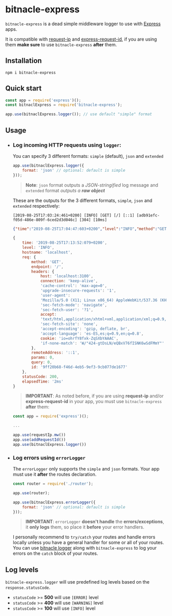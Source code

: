 # bitnacle-express

```bitnacle-express``` is a dead simple middleware logger to use with [Express](https://www.npmjs.com/package/express) apps.

It is compatible with [request-ip](https://www.npmjs.com/package/request-ip) and [express-request-id](https://www.npmjs.com/package/express-request-id), if you are using them **make sure** to use ```bitnacle-express``` **after** them.

## Installation

```
npm i bitnacle-express
```

## Quick start

```javascript
const app = require('express')();
const bitnaclExpress = require('bitnacle-express');

app.use(bitnaclExpress.logger()); // use default "simple" format 
```

## Usage

- ### Log incoming HTTP requests using ```logger```:

    You can specify 3 different formats: ```simple``` (default), ```json``` and ```extended```
    ```javascript
    app.use(bitnaclExpress.logger({
        format: 'json' // optional: default is simple
    }));  
    ```

    > **Note**: ```json``` format outputs a _JSON-stringified_ log message and ```extended``` format _outputs a **raw object**_

    These are the outputs for the 3 different formats, ```simple```, ```json``` and ```extended``` respectively:

    ```
    [2019-08-25T17:03:24:461+0200] [INFO] [GET] [/] [::1] [adb91efc-f05d-486e-809f-6ced2d3d046c] [304] [10ms]
    ```

    ```json
    {"time":"2019-08-25T17:04:47:603+0200","level":"INFO","method":"GET","endpoint":"/","remoteAddress":"::1","id":"6c09133d-ffa3-4ad3-af3b-8e5c78ee73ad","statusCode":304,"elapsedTime":"18ms"}
    ```

    ```javascript
    { 
        time: '2019-08-25T17:13:52:079+0200',
        level: 'INFO',
        hostname: 'localhost',
        req: { 
            method: 'GET',
            endpoint: '/',
            headers: { 
                host: 'localhost:3100',
                connection: 'keep-alive',
                'cache-control': 'max-age=0',
                'upgrade-insecure-requests': '1',
                'user-agent':
                'Mozilla/5.0 (X11; Linux x86_64) AppleWebKit/537.36 (KHTML, like Gecko) Chrome/76.0.3809.100 Safari/537.36',
                'sec-fetch-mode': 'navigate',
                'sec-fetch-user': '?1',
                accept:
                'text/html,application/xhtml+xml,application/xml;q=0.9,image/webp,image/apng,*/*;q=0.8,application/signed-exchange;v=b3',
                'sec-fetch-site': 'none',
                'accept-encoding': 'gzip, deflate, br',
                'accept-language': 'es-ES,es;q=0.9,en;q=0.8',
                cookie: 'io=ohrfY8fxk-ZqSXbYAAAC',
                'if-none-match': 'W/"424-gtDsLN/eQBxV76fISNK6wSdFMmY"' 
            },
            remoteAddress: '::1',
            params: 0,
            query: 0,
            id: '9ff20b68-f46d-4eb5-9ef3-9cb077de1677' 
        },
        statusCode: 200,
        elapsedTime: '2ms' 
    }
    ```

    > **IMPORTANT**: As noted before, if you are using **request-ip** and/or **express-request-id** in your app, you must use ```bitnacle-express``` **after** them:

    ```javascript
    const app = require('express')();

    ... 

    app.use(requestIp.mw())
    app.use(addRequestId())
    app.use(bitnaclExpress.logger())
    ```

- ### Log errors using ```errorLogger```

    The ```errorLogger``` only supports the ```simple``` and ```json``` formats. Your app must use it **after** the routes declaration.

    ```javascript
    const router = require('./router');

    app.use(router);

    app.use(bitnaclExpress.errorLogger({
        format: 'json' // optional: default is simple
    }));
    ```

    > **IMPORTANT**: ```errorLogger``` **doesn't handle** the **errors/exceptions**, it **only logs** them, so place it **before** your error handlers.

    I personally recommend to ```try/catch``` your routes and handle errors locally unless you have a general handler for some or all of your routes. You can use [bitnacle logger]() along with ```bitnacle-express``` to log your errors on the ```catch``` block of your routes.

## Log levels

```bitnacle-express.logger``` will use predefined log levels based on the ```response.statusCode```.

- ```statusCode``` >= **500** will use ```[ERROR]``` level
- ```statusCode``` >= **400** will use ```[WARNING]``` level
- ```statusCode``` >= **100** will use ```[INFO]``` level
